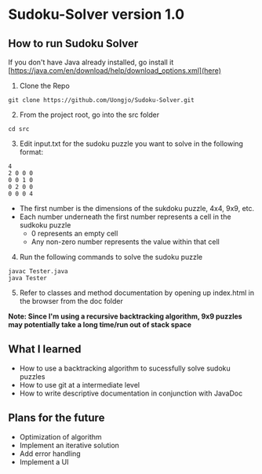 # Sudoku-Solver version 1.0 

## How to run Sudoku Solver

If you don't have Java already installed, go install it [https://java.com/en/download/help/download_options.xml](here)

1. Clone the Repo

```
git clone https://github.com/Uongjo/Sudoku-Solver.git
```

2. From the project root, go into the src folder

```
cd src
```

3. Edit input.txt for the sudoku puzzle you want to solve in the following format:
```
4
2 0 0 0 
0 0 1 0
0 2 0 0
0 0 0 4
```
* The first number is the dimensions of the sukdoku puzzle, 4x4, 9x9, etc.
* Each number underneath the first number represents a cell in the sudkoku puzzle
  * 0 represents an empty cell
  * Any non-zero number represents the value within that cell
  
4. Run the following commands to solve the sudoku puzzle
```
javac Tester.java
java Tester
```

5. Refer to classes and method documentation by opening up index.html in the browser from the doc folder

**Note: Since I'm using a recursive backtracking algorithm, 9x9 puzzles may potentially take a long time/run out of stack space**

## What I learned

* How to use a backtracking algorithm to sucessfully solve sudoku puzzles
* How to use git at a intermediate level
* How to write descriptive documentation in conjunction with JavaDoc

## Plans for the future

* Optimization of algorithm
* Implement an iterative solution
* Add error handling
* Implement a UI
